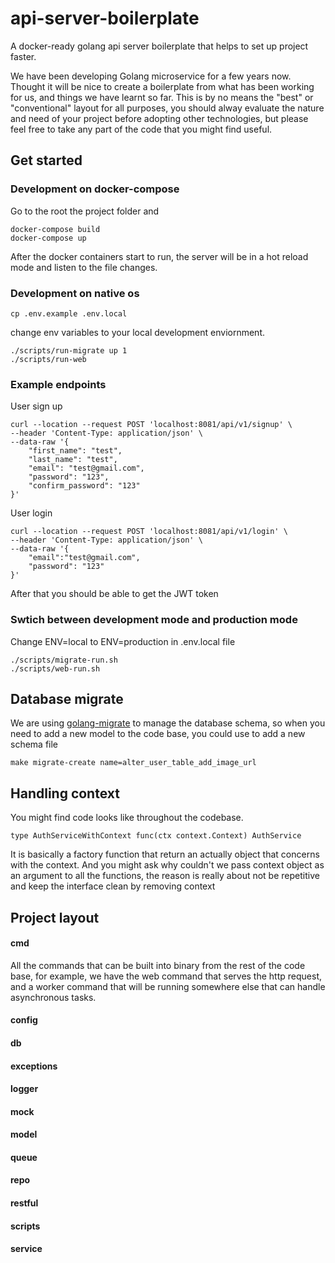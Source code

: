 # api-server-boilerplate
A docker-ready golang api server boilerplate that helps to set up project faster.

We have been developing Golang microservice for a few years now. Thought it will be nice to create a boilerplate from what has been working for us, and things we have learnt so far. This is by no means the "best" or "conventional" layout for all purposes, you should alway evaluate the nature and need of your project before adopting other technologies, but please feel free to take any part of the code that you might find useful.

## Get started
### Development on docker-compose
Go to the root the project folder and
```
docker-compose build
docker-compose up
```
After the docker containers start to run, the server will be in a hot reload mode and listen to the file changes.


### Development on native os
```
cp .env.example .env.local
```
change env variables to your local development enviornment.
```
./scripts/run-migrate up 1
./scripts/run-web
```

### Example endpoints
User sign up
```  
curl --location --request POST 'localhost:8081/api/v1/signup' \
--header 'Content-Type: application/json' \
--data-raw '{
    "first_name": "test",
    "last_name": "test",
    "email": "test@gmail.com",
    "password": "123",
    "confirm_password": "123"
}'
```
User login
```  
curl --location --request POST 'localhost:8081/api/v1/login' \
--header 'Content-Type: application/json' \
--data-raw '{
    "email":"test@gmail.com",
    "password": "123"
}'
```
After that you should be able to get the JWT token


### Swtich between development mode and production mode
Change ENV=local to ENV=production in .env.local file
```
./scripts/migrate-run.sh
./scripts/web-run.sh
```

## Database migrate
We are using [golang-migrate](https://github.com/golang-migrate/migrate) to manage the database schema, so when you need to add a new model to the code base, you could use to add a new schema file
```
make migrate-create name=alter_user_table_add_image_url
```

## Handling context
You might find code looks like throughout the codebase.
```
type AuthServiceWithContext func(ctx context.Context) AuthService
```
It is basically a factory function that return an actually object that concerns with the context. And you might ask why couldn't we pass context object as an argument to all the functions, the reason is really about not be repetitive and keep the interface clean by removing context

## Project layout
#### cmd
All the commands that can be built into binary from the rest of the code base, for example, we have the web command that serves the http request, and a worker command that will be running somewhere else that can handle asynchronous tasks.
#### config
#### db
#### exceptions
#### logger
#### mock
#### model
#### queue
#### repo
#### restful
#### scripts
#### service
